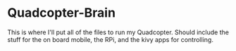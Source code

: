 Quadcopter-Brain
================

This is where I'll put all of the files to run my Quadcopter. Should include the stuff for the on board mobile, the RPi, and the kivy apps for controlling.
